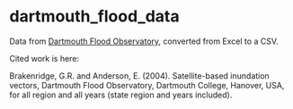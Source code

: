 # dartmouth_flood_data

Data from [Dartmouth Flood Observatory](https://www.dartmouth.edu/~floods/Dataaccess.htm), converted from Excel to a CSV.

Cited work is here:

Brakenridge, G.R. and Anderson, E. (2004). Satellite-based inundation vectors, Dartmouth Flood Observatory, Dartmouth College, Hanover, USA, for all region and all years (state region and years included).
